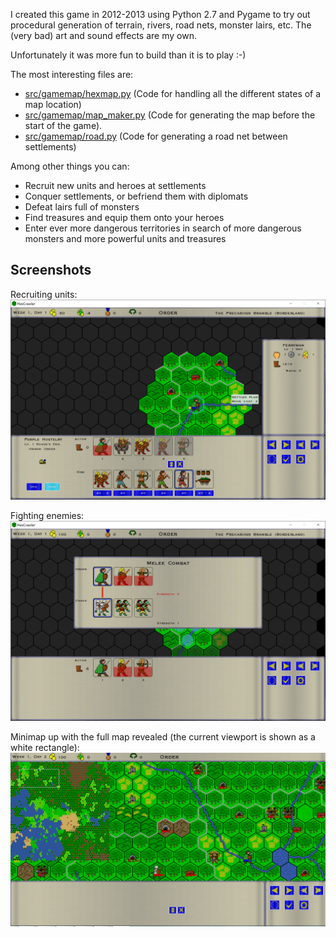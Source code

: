 I created this game in 2012-2013 using Python 2.7 and Pygame to try out procedural generation of terrain, rivers, road nets, monster lairs, etc. The (very bad) art and sound effects are my own.

Unfortunately it was more fun to build than it is to play :-) 

The most interesting files are:
* [src/gamemap/hexmap.py](https://github.com/cfmcdonald-78/Hexcrawler/blob/master/src/gamemap/hexmap.py) (Code for handling all the different states of a map location)
* [src/gamemap/map_maker.py](https://github.com/cfmcdonald-78/Hexcrawler/blob/master/src/gamemap/map_maker.py) (Code for generating the map before the start of the game).
* [src/gamemap/road.py](https://github.com/cfmcdonald-78/Hexcrawler/blob/master/src/gamemap/road.py) (Code for generating a road net between settlements)

Among other things you can:
* Recruit new units and heroes at settlements
* Conquer settlements, or befriend them with diplomats
* Defeat lairs full of monsters
* Find treasures and equip them onto your heroes
* Enter ever more dangerous territories in search of more dangerous monsters and more powerful units and treasures

## Screenshots
Recruiting units:
![Recruiting units](https://github.com/cfmcdonald-78/Hexcrawler/blob/master/src/images/recruiting.png)

Fighting enemies:
![Fighting enemies](https://github.com/cfmcdonald-78/Hexcrawler/blob/master/src/images/combat.png)

Minimap up with the full map revealed (the current viewport is shown as a white rectangle):
![Minimap](https://github.com/cfmcdonald-78/Hexcrawler/blob/master/src/images/minimap.png)
